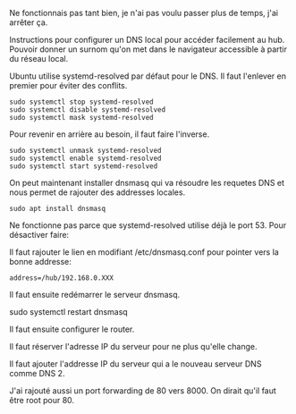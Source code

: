 Ne fonctionnais pas tant bien, je n'ai pas voulu passer plus de temps, j'ai arrêter ça.

Instructions pour configurer un DNS local pour accéder facilement au hub. Pouvoir donner un surnom qu'on met dans le navigateur accessible à partir du réseau local.

Ubuntu utilise systemd-resolved par défaut pour le DNS. Il faut l'enlever en premier pour éviter des conflits.

```
sudo systemctl stop systemd-resolved
sudo systemctl disable systemd-resolved
sudo systemctl mask systemd-resolved
```

Pour revenir en arrière au besoin, il faut faire l'inverse.


```
sudo systemctl unmask systemd-resolved
sudo systemctl enable systemd-resolved
sudo systemctl start systemd-resolved
```

On peut maintenant installer dnsmasq qui va résoudre les requetes DNS et nous permet de rajouter des addresses locales.

`sudo apt install dnsmasq`

Ne fonctionne pas parce que systemd-resolved utilise déjà le port 53. Pour désactiver faire:

Il faut rajouter le lien en modifiant /etc/dnsmasq.conf pour pointer vers la bonne addresse:

`address=/hub/192.168.0.XXX`

Il faut ensuite redémarrer le serveur dnsmasq.

sudo systemctl restart dnsmasq

Il faut ensuite configurer le router.

Il faut réserver l'adresse IP du serveur pour ne plus qu'elle change.

Il faut ajouter l'addresse IP du serveur qui a le nouveau serveur DNS comme DNS 2.

J'ai rajouté aussi un port forwarding de 80 vers 8000. On dirait qu'il faut être root pour 80.
